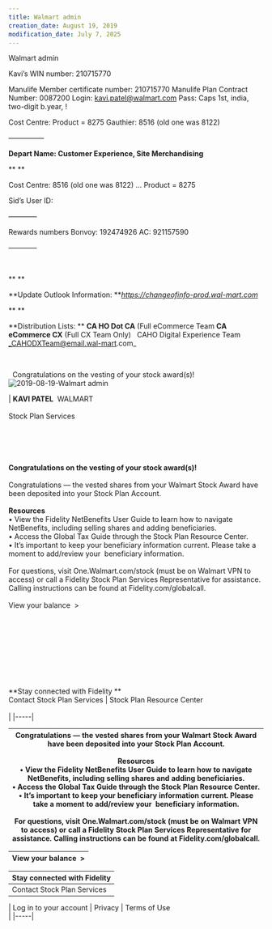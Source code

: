 ```yaml
---
title: Walmart admin
creation_date: August 19, 2019
modification_date: July 7, 2025
---
```



Walmart admin

Kavi’s WIN number: 210715770

Manulife Member certificate number: 210715770
Manulife Plan Contract Number: 0087200
Login: kavi.patel@walmart.com
Pass: Caps 1st, india, two-digit b.year, !

Cost Centre: Product = 8275
Gauthier: 8516 (old one was 8122) 

—————

**Depart Name: Customer Experience, Site Merchandising**

** **

Cost Centre: 8516 (old one was 8122) … Product = 8275

Sid’s User ID: 

————

Rewards numbers
Bonvoy: 192474926
AC: 921157590

————

 

** **

**Update Outlook Information: **_https://changeofinfo-prod.wal-mart.com_

** **

**Distribution Lists: **
**CA HO Dot CA** (Full eCommerce Team
**CA eCommerce CX** (Full CX Team Only)
 
CAHO Digital Experience Team 
_CAHODXTeam@email.wal-mart.com_

 

 
Congratulations on the vesting of your stock award(s)!
![2019-08-19-Walmart admin](images/2019-08-19-Walmart%20admin.gif)

|  **KAVI PATEL**  WALMART <br/> <br/>Stock Plan Services <br/><br/> <br/><br/><br/> <br/>**Congratulations on the vesting of your stock award(s)!**<br/> <br/>Congratulations — the vested shares from your Walmart Stock Award have been deposited into your Stock Plan Account.<br/> <br/>**Resources**<br/>	•	View the Fidelity NetBenefits User Guide to learn how to navigate NetBenefits, including selling shares and adding beneficiaries.<br/>	•	Access the Global Tax Guide through the Stock Plan Resource Center.<br/>	•	It’s important to keep your beneficiary information current. Please take a moment to add/review your  beneficiary information.<br/> <br/>For questions, visit One.Walmart.⁠com/stock (must be on Walmart VPN to access) or call a Fidelity Stock Plan Services Representative for assistance. Calling instructions can be found at Fidelity.⁠com/globalcall.<br/> <br/>View your balance  > <br/><br/><br/><br/><br/><br/><br/> <br/><br/> <br/>**Stay connected with Fidelity **<br/>Contact Stock Plan Services | Stock Plan Resource Center <br/> <br/> |
|-----|

|  Congratulations — the vested shares from your Walmart Stock Award have been deposited into your Stock Plan Account.<br/> <br/>**Resources**<br/>	•	View the Fidelity NetBenefits User Guide to learn how to navigate NetBenefits, including selling shares and adding beneficiaries.<br/>	•	Access the Global Tax Guide through the Stock Plan Resource Center.<br/>	•	It’s important to keep your beneficiary information current. Please take a moment to add/review your  beneficiary information.<br/> <br/>For questions, visit One.Walmart.⁠com/stock (must be on Walmart VPN to access) or call a Fidelity Stock Plan Services Representative for assistance. Calling instructions can be found at Fidelity.⁠com/globalcall.<br/> |
|-----|

|  View your balance  ><br/> |
|-----|

|  **Stay connected with Fidelity**<br/> |
|-----|
|  Contact Stock Plan Services | Stock Plan Resource Center<br/> |

|  Log in to your account | Privacy | Terms of Use<br/> |
|-----|

 



![Walmart-admin-2-open.aspx.gif](attachments/Walmart-admin-2-open.aspx.gif)